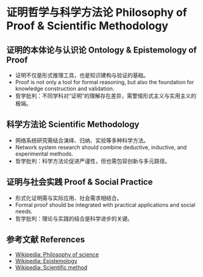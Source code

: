 # 证明哲学与科学方法论 Philosophy of Proof & Scientific Methodology

## 证明的本体论与认识论 Ontology & Epistemology of Proof

- 证明不仅是形式推理工具，也是知识建构与验证的基础。
- Proof is not only a tool for formal reasoning, but also the foundation for knowledge construction and validation.
- 哲学批判：不同学科对“证明”的理解存在差异，需警惕形式主义与实用主义的极端。

## 科学方法论 Scientific Methodology

- 网络系统研究需结合演绎、归纳、实验等多种科学方法。
- Network system research should combine deductive, inductive, and experimental methods.
- 哲学批判：科学方法论促进严谨性，但也需包容创新与多元路径。

## 证明与社会实践 Proof & Social Practice

- 形式化证明需与实际应用、社会需求相结合。
- Formal proof should be integrated with practical applications and social needs.
- 哲学批判：理论与实践的结合是科学进步的关键。

## 参考文献 References

- [Wikipedia: Philosophy of science](https://en.wikipedia.org/wiki/Philosophy_of_science)
- [Wikipedia: Epistemology](https://en.wikipedia.org/wiki/Epistemology)
- [Wikipedia: Scientific method](https://en.wikipedia.org/wiki/Scientific_method)
